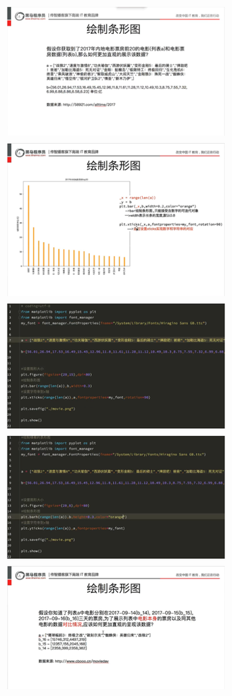 ![](assets/2022-04-13-14-08-47-image.png)

![](assets/2022-04-13-14-10-48-image.png)

![](assets/2022-04-13-14-16-37-image.png)

![](assets/2022-04-13-14-22-31-image.png)

![](assets/2022-04-13-14-21-08-image.png)


